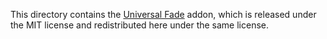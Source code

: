 This directory contains the [Universal Fade](https://github.com/KoBeWi/Godot-Universal-Fade) addon, which is released under the MIT license and redistributed here under the same license.
